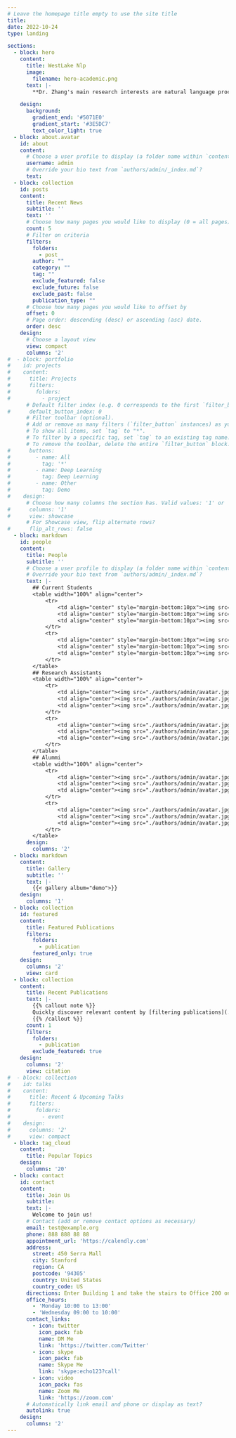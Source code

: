 ```yaml
---
# Leave the homepage title empty to use the site title
title:
date: 2022-10-24
type: landing

sections:
  - block: hero
    content:
      title: WestLake Nlp
      image:
        filename: hero-academic.png
      text: |-
        **Dr. Zhang's main research interests are natural language processing, text mining, machine learning and artificial intelligence, including natural language processing, text mining, machine learning and artificial intelligence.**

    design:
      background:
        gradient_end: '#5071E0'
        gradient_start: '#3E5DC7'
        text_color_light: true
  - block: about.avatar
    id: about
    content:
      # Choose a user profile to display (a folder name within `content/authors/`)
      username: admin
      # Override your bio text from `authors/admin/_index.md`?
      text:
  - block: collection
    id: posts
    content:
      title: Recent News
      subtitle: ''
      text: ''
      # Choose how many pages you would like to display (0 = all pages)
      count: 5
      # Filter on criteria
      filters:
        folders:
          - post
        author: ""
        category: ""
        tag: ""
        exclude_featured: false
        exclude_future: false
        exclude_past: false
        publication_type: ""
      # Choose how many pages you would like to offset by
      offset: 0
      # Page order: descending (desc) or ascending (asc) date.
      order: desc
    design:
      # Choose a layout view
      view: compact
      columns: '2'
#  - block: portfolio
#    id: projects
#    content:
#      title: Projects
#      filters:
#        folders:
#          - project
      # Default filter index (e.g. 0 corresponds to the first `filter_button` instance below).
#      default_button_index: 0
      # Filter toolbar (optional).
      # Add or remove as many filters (`filter_button` instances) as you like.
      # To show all items, set `tag` to "*".
      # To filter by a specific tag, set `tag` to an existing tag name.
      # To remove the toolbar, delete the entire `filter_button` block.
#      buttons:
#        - name: All
#          tag: '*'
#        - name: Deep Learning
#          tag: Deep Learning
#        - name: Other
#          tag: Demo
#    design:
      # Choose how many columns the section has. Valid values: '1' or '2'.
#      columns: '1'
#      view: showcase
      # For Showcase view, flip alternate rows?
#      flip_alt_rows: false
  - block: markdown
    id: people
    content:
      title: People
      subtitle: ''
      # Choose a user profile to display (a folder name within `content/authors/`)
      # Override your bio text from `authors/admin/_index.md`?
      text: |-
        ## Current Students
        <table width="100%" align="center">
            <tr>
                <td align="center" style="margin-bottom:10px"><img src="./authors/admin/avatar.jpg" width="120" height="200"/>dasdsa</td>
                <td align="center" style="margin-bottom:10px"><img src="./authors/admin/avatar.jpg" width="120" height="200"/></td>
                <td align="center" style="margin-bottom:10px"><img src="./authors/admin/avatar.jpg" width="120" height="200"/></td>
            </tr>
            <tr>
                <td align="center" style="margin-bottom:10px"><img src="./authors/admin/avatar.jpg" width="120" height="200"/></td>
                <td align="center" style="margin-bottom:10px"><img src="./authors/admin/avatar.jpg" width="120" height="200"/></td>
                <td align="center" style="margin-bottom:10px"><img src="./authors/admin/avatar.jpg" width="120" height="200"/></td>
            </tr>
        </table> 
        ## Research Assistants
        <table width="100%" align="center">
            <tr>
                <td align="center"><img src="./authors/admin/avatar.jpg" width="120" height="200"/></td>
                <td align="center"><img src="./authors/admin/avatar.jpg" width="120" height="200"/></td>
                <td align="center"><img src="./authors/admin/avatar.jpg" width="120" height="200"/></td>
            </tr>
            <tr>
                <td align="center"><img src="./authors/admin/avatar.jpg" width="120" height="200"/></td>
                <td align="center"><img src="./authors/admin/avatar.jpg" width="120" height="200"/></td>
                <td align="center"><img src="./authors/admin/avatar.jpg" width="120" height="200"/></td>
            </tr>
        </table>
        ## Alummi
        <table width="100%" align="center">
            <tr>
                <td align="center"><img src="./authors/admin/avatar.jpg" width="120" height="200"/></td>
                <td align="center"><img src="./authors/admin/avatar.jpg" width="120" height="200"/></td>
                <td align="center"><img src="./authors/admin/avatar.jpg" width="120" height="200"/></td>
            </tr>
            <tr>
                <td align="center"><img src="./authors/admin/avatar.jpg" width="120" height="200"/></td>
                <td align="center"><img src="./authors/admin/avatar.jpg" width="120" height="200"/></td>
                <td align="center"><img src="./authors/admin/avatar.jpg" width="120" height="200"/></td>
            </tr>
        </table>
      design:
        columns: '2'  
  - block: markdown
    content:
      title: Gallery
      subtitle: ''
      text: |-
        {{< gallery album="demo">}}           
    design:
      columns: '1'  
  - block: collection
    id: featured
    content:
      title: Featured Publications
      filters:
        folders:
          - publication
        featured_only: true
    design:
      columns: '2'
      view: card
  - block: collection
    content:
      title: Recent Publications
      text: |-
        {{% callout note %}}
        Quickly discover relevant content by [filtering publications](./publication/).
        {{% /callout %}}
      count: 1
      filters:
        folders:
          - publication
        exclude_featured: true
    design:
      columns: '2'
      view: citation
#  - block: collection
#    id: talks
#    content:
#      title: Recent & Upcoming Talks
#      filters:
#        folders:
#          - event
#    design:
#      columns: '2'
#      view: compact
  - block: tag_cloud
    content:
      title: Popular Topics
    design:
      columns: '20'
  - block: contact
    id: contact
    content:
      title: Join Us
      subtitle:
      text: |-
        Welcome to join us!
      # Contact (add or remove contact options as necessary)
      email: test@example.org
      phone: 888 888 88 88
      appointment_url: 'https://calendly.com'
      address:
        street: 450 Serra Mall
        city: Stanford
        region: CA
        postcode: '94305'
        country: United States
        country_code: US
      directions: Enter Building 1 and take the stairs to Office 200 on Floor 2
      office_hours:
        - 'Monday 10:00 to 13:00'
        - 'Wednesday 09:00 to 10:00'
      contact_links:
        - icon: twitter
          icon_pack: fab
          name: DM Me
          link: 'https://twitter.com/Twitter'
        - icon: skype
          icon_pack: fab
          name: Skype Me
          link: 'skype:echo123?call'
        - icon: video
          icon_pack: fas
          name: Zoom Me
          link: 'https://zoom.com'
      # Automatically link email and phone or display as text?
      autolink: true
    design:
      columns: '2'
---
```

